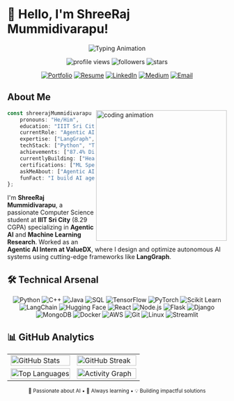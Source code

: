 # 👋 Hello, I'm ShreeRaj Mummidivarapu!

<div align="center">

![Typing Animation](https://readme-typing-svg.herokuapp.com/?lines=Agentic+AI+Engineer+%26+ML+Research+Enthusiast;IIIT+Sri+City+CSE+Student+(8.29+CGPA);Building+Autonomous+AI+Systems+with+LangGraph;Club+Lead+at+Epoch+AI/ML+Club&font=Fira%20Code&center=true&width=800&height=45&color=f75c7e&vCenter=true&size=22&pause=1000)

</div>

<p align="center">
  <img src="https://komarev.com/ghpvc/?username=shree2604&label=Profile%20views&color=0e75b6&style=for-the-badge" alt="profile views" />
  <img src="https://img.shields.io/github/followers/shree2604?label=Followers&style=for-the-badge&color=blue" alt="followers" />
  <img src="https://img.shields.io/github/stars/shree2604?label=Total%20Stars&style=for-the-badge&color=yellow" alt="stars" />
</p>

<div align="center">

[![Portfolio](https://img.shields.io/badge/🌐_Portfolio-Visit_Now-ff6b6b?style=for-the-badge&logo=google-chrome&logoColor=white)](https://shree-portfolio-ten.vercel.app/)
[![Resume](https://img.shields.io/badge/📄_Resume-Download-4CAF50?style=for-the-badge&logo=adobe-acrobat-reader&logoColor=white)](https://drive.google.com/drive/folders/1ABlPpAS8l-z7La-15iLGhOhVHak2ZTS5?usp=sharing)
[![LinkedIn](https://img.shields.io/badge/LinkedIn-Connect-blue?style=for-the-badge&logo=linkedin&logoColor=white)](https://linkedin.com/in/m-shreeraj)
[![Medium](https://img.shields.io/badge/Medium-Follow-black?style=for-the-badge&logo=medium&logoColor=white)](https://medium.com/@shreeraj260405)
[![Email](https://img.shields.io/badge/Email-Contact-red?style=for-the-badge&logo=gmail&logoColor=white)](mailto:shree.xai.dev@gmail.com)

</div>



## **About Me**

<img align="right" src="https://github.com/Adam-pw/Adam-pw/blob/main/animation_500_kxa883sd.gif" alt="coding animation" width="300"/>

```typescript
const shreerajMummidivarapu = {
    pronouns: "He/Him",
    education: "IIIT Sri City | CSE | 8.29 CGPA",
    currentRole: "Agentic AI Intern at ValueDX",
    expertise: ["LangGraph", "Autonomous AI Systems", "ML/IoT Research"],
    techStack: ["Python", "TensorFlow", "PyTorch", "React", "Node.js"],
    achievements: ["87.4% Disease Prediction Accuracy", "Club Lead at Epoch"],
    currentlyBuilding: ["Healthcare Automation", "AI Workflows"],
    certifications: ["ML Specialization (Andrew Ng)", "Deep Learning Specialization"],
    askMeAbout: ["Agentic AI", "LangGraph", "Healthcare AI", "Full-Stack Dev"],
    funFact: "I build AI agents that can think and act autonomously! 🤖"
};
```


I'm **ShreeRaj Mummidivarapu**, a passionate Computer Science student at **IIIT Sri City** (8.29 CGPA) specializing in **Agentic AI** and **Machine Learning Research**. Worked as an **Agentic AI Intern at ValueDX**, where I design and optimize autonomous AI systems using cutting-edge frameworks like **LangGraph**.


## 🛠️ **Technical Arsenal**

<div align="center">
  
![Python](https://img.shields.io/badge/Python-3776AB?style=for-the-badge&logo=python&logoColor=white)
![C++](https://img.shields.io/badge/C++-00599C?style=for-the-badge&logo=cplusplus&logoColor=white)
![Java](https://img.shields.io/badge/Java-ED8B00?style=for-the-badge&logo=java&logoColor=white)
![SQL](https://img.shields.io/badge/SQL-336791?style=for-the-badge&logo=postgresql&logoColor=white)
![TensorFlow](https://img.shields.io/badge/TensorFlow-FF6F00?style=for-the-badge&logo=tensorflow&logoColor=white)
![PyTorch](https://img.shields.io/badge/PyTorch-EE4C2C?style=for-the-badge&logo=pytorch&logoColor=white)
![Scikit Learn](https://img.shields.io/badge/scikit_learn-F7931E?style=for-the-badge&logo=scikit-learn&logoColor=white)
![LangChain](https://img.shields.io/badge/LangChain-1C3C3C?style=for-the-badge&logo=chainlink&logoColor=white)
![Hugging Face](https://img.shields.io/badge/🤗_Hugging_Face-FFD21E?style=for-the-badge&logoColor=black)
![React](https://img.shields.io/badge/React-61DAFB?style=for-the-badge&logo=react&logoColor=black)
![Node.js](https://img.shields.io/badge/Node.js-339933?style=for-the-badge&logo=nodedotjs&logoColor=white)
![Flask](https://img.shields.io/badge/Flask-000000?style=for-the-badge&logo=flask&logoColor=white)
![Django](https://img.shields.io/badge/Django-092E20?style=for-the-badge&logo=django&logoColor=white)
![MongoDB](https://img.shields.io/badge/MongoDB-4EA94B?style=for-the-badge&logo=mongodb&logoColor=white)
![Docker](https://img.shields.io/badge/Docker-2496ED?style=for-the-badge&logo=docker&logoColor=white)
![AWS](https://img.shields.io/badge/AWS-232F3E?style=for-the-badge&logo=amazon-aws&logoColor=white)
![Git](https://img.shields.io/badge/Git-F05032?style=for-the-badge&logo=git&logoColor=white)
![Linux](https://img.shields.io/badge/Linux-FCC624?style=for-the-badge&logo=linux&logoColor=black)
![Streamlit](https://img.shields.io/badge/Streamlit-FF4B4B?style=for-the-badge&logo=streamlit&logoColor=white)

</div>


## 📊 **GitHub Analytics**

<div align="center">
<table>
<tr>
<td width="50%">
<img src="https://github-readme-stats.vercel.app/api?username=Shree2604&show_icons=true&theme=radical&hide_border=true&bg_color=0D1117&title_color=F85D7F&icon_color=F8D866" alt="GitHub Stats" width="100%" />
</td>
<td width="50%">
<img src="https://github-readme-streak-stats.herokuapp.com/?user=Shree2604&theme=radical&hide_border=true&background=0D1117&stroke=0000&ring=F85D7F&fire=F8D866&currStreakLabel=F8D866" alt="GitHub Streak" width="100%" />
</td>
</tr>
<tr>
<td width="30%">
<img src="https://github-readme-stats.vercel.app/api/top-langs?username=Shree2604&show_icons=true&locale=en&layout=compact&theme=radical&hide_border=true&bg_color=0D1117&title_color=F85D7F" alt="Top Languages" width="100%" />
</td>
<td width="50%">
<img src="https://github-readme-activity-graph.vercel.app/graph?username=Shree2604&theme=react-dark&bg_color=0D1117&color=F85D7F&line=F8D866&point=FFFFFF&area=true&hide_border=true" alt="Activity Graph" width="100%" />
</td>
</tr>
</table>
</div>




<div align="center">
<sub>🤖 Passionate about AI • 🚀 Always learning • 💡 Building impactful solutions</sub>
</div>
